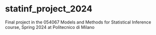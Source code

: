 # statinf_project_2024
Final project in the 054067 Models and Methods for Statistical Inference course, Spring 2024 at Politecnico di Milano
